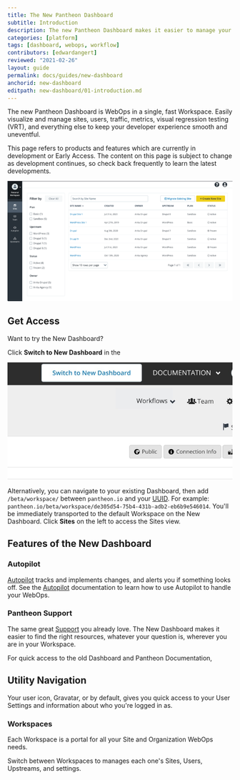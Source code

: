 ```yaml
---
title: The New Pantheon Dashboard
subtitle: Introduction
description: The new Pantheon Dashboard makes it easier to manage your WebOps from one Workspace fast.
categories: [platform]
tags: [dashboard, webops, workflow]
contributors: [edwardangert]
reviewed: "2021-02-26"
layout: guide
permalink: docs/guides/new-dashboard
anchorid: new-dashboard
editpath: new-dashboard/01-introduction.md
---
```


The new Pantheon Dashboard is WebOps in a single, fast Workspace. Easily visualize and manage sites, users, traffic, metrics, visual regression testing (VRT), and everything else to keep your developer experience smooth and uneventful.

<Alert title="Early Access" type="info" icon="leaf">

This page refers to products and features which are currently in development or Early Access. The content on this page is subject to change as development continues, so check back frequently to learn the latest developments.

</Alert>

![A screenshot of the new Dashboard shows a Workspace with a list of sites](../../../images/dashboard/new-dashboard/workspace.png)

## Get Access

Want to try the New Dashboard?

Click **Switch to New Dashboard** in the 

![A screenshot of the Switch to New Dashboard button](../../../images/dashboard/new-dashboard/switch-new-dashboard.png)

Alternatively, you can navigate to your existing Dashboard, then add `/beta/workspace/` between `pantheon.io` and your [UUID](/glossary#uuid). For example: `pantheon.io/beta/workspace/de305d54-75b4-431b-adb2-eb6b9e546014`. You'll be immediately transported to the default Workspace on the New Dashboard. Click **Sites** on the left to access the Sites view.

## Features of the New Dashboard

### Autopilot

[Autopilot](https://pantheon.io/autopilot?docs) tracks and implements changes, and alerts you if something looks off. See the [Autopilot](/guides/autopilot) documentation to learn how to use Autopilot to handle your WebOps.

### Pantheon Support

The same great [Support](/support) you already love. The New Dashboard makes it easier to find the right resources, whatever your question is, wherever you are in your Workspace.

For quick access to the old Dashboard and Pantheon Documentation, <i className="fa fa-question-circle"></i>

## Utility Navigation

Your user icon, Gravatar, or <i className="fa fa-user-circle"></i> by default, gives you quick access to your User Settings and information about who you're logged in as.

### Workspaces

Each Workspace is a portal for all your Site and Organization WebOps needs.

Switch between Workspaces to manages each one's Sites, Users, Upstreams, and settings.
